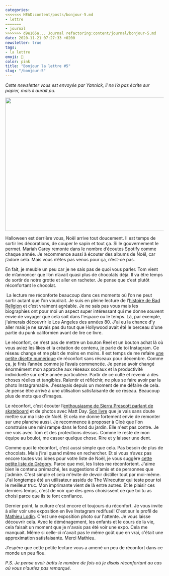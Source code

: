 ```yaml
---
categories:
<<<<<<< HEAD:content/posts/bonjour-5.md
- lettre
=======
- journal
>>>>>>> d9e165a... Journal refactoring:content/journal/bonjour-5.md
date: 2020-11-21 07:27:33 +0200
newsletter: true
tags:
- la lettre
emoji: 💌
color: pink
title: "Bonjour la lettre #5"
slug: "/bonjour-5"
---
```


*Cette newsletter vous est envoyée par Yannick, il ne l’a pas écrite sur papier, mais il aurait pu.*

<img class="tl-email-image" data-id="3920310" height="423" src="https://gallery.tinyletterapp.com/a0d8b178d0758f62b0c01a8cd9fc5d00a4997449/images/6f9cd288-b8ca-4ae5-81e7-8510ea01ac98.jpeg" width="640"/>

Halloween est derrière vous, Noël arrive tout doucement. Il est temps de sortir les décorations, de couper le sapin et tout ça. Si le gouvernement le permet. Mariah Carey remonte dans le nombre d’écoutes Spotify comme chaque année. Je recommence aussi à écouter des albums de Noël, car j’adore cela. Mais vous n’êtes pas venus pour ça, n’est-ce pas.

En fait, je meuble un peu car je ne sais pas de quoi vous parler. Tom vient de m’annoncer que l’on n’avait quasi plus de chocolats déjà. Il va être temps de sortir de notre grotte et aller en racheter. Je pense que c’est plutôt réconfortant le chocolat. 

 La lecture me réconforte beaucoup dans ces moments où l’on ne peut sortir autant que l’on voudrait. Je suis en pleine lecture de l’<a href="https://badreligion.com/dowhatyouwant">histoire de Bad Religion</a> et c’est vraiment agréable. Je ne sais pas vous mais les biographies ont pour moi un aspect super intéressant qui me donne souvent envie de voyager que cela soit dans l'espace ou le temps. Là, par exemple, j'aimerais découvrir le Los Angeles des années 80. J'ai eu la chance d'y aller mais je ne savais pas du tout que Hollywood avait été le berceau d'une partie du punk californien avant de lire ce livre.

Le réconfort, ce n’est pas de mettre un bouton Reel et un bouton achat là où vous aviez les likes et la création de contenu, je parle de toi Instagram. Ce réseau change et me plait de moins en moins. Il est temps de me refaire <a href="https://yannickschutz.com/un-mois-de-disette/">une petite disette numérique</a> de réconfort sans réseaux pour décembre. Comme ça, je finis l’année comme je l’avais commencée. Je pense avoir changé énormément mon approche aux réseaux sociaux et la productivité individuelle sur cette année particulière. Partir de ce culte et revenir à des choses réelles et tangibles. Ralentir et réfléchir, ne plus se faire avoir par la photo Instagramable. J'essayais depuis un moment de me défaire de cela. Je pense être arrivé à une utilisation satisfaisante de ce réseau. Beaucoup plus de mots que d'images.

Le réconfort, c’est écouter l’<a href="https://www.youtube.com/watch?v=8Rglr-dwQkk">enthousiasme de Sierra Prescott parlant de skateboard</a> et de photos avec Matt Day. <a href="https://www.penguinrandomhouse.com/books/611662/shredders-by-sierra-prescott/">Son livre</a> que je vais sans doute mettre sur ma liste de Noël. Et cela me donne fortement envie de remonter sur une planche aussi. Je recommence à proposer à Cloé que l'on construise une mini rampe dans le fond du jardin. Elle n'est pas contre. Je me vois avec Tom et des protections dessus. Comme le reste de mon équipe au boulot, me casser quelque chose. Rire et y laisser une dent.

Comme quoi le réconfort, c’est aussi simple que cela. Pas besoin de plus de chocolats. Mais j’irai quand même en rechercher. Et si vous n’avez pas encore toutes vos idées pour votre liste de Noël, je vous suggère <a href="https://phototrend.fr/2020/11/cadeau-photo-liste-pere-noel-gregory-mignard/">cette petite liste de Grégory</a>. Parce que moi, les listes me réconfortent. J'aime bien le contenu prémaché, les suggestions d'amis et de personnes que j'admire. C'est simple et cela m'évite de devoir distiller tout par moi-même. J'ai longtemps été un utilisateur assidu de The Wirecutter qui teste pour toi le meilleur truc. Mon imprimante vient de là entre autres. Et le plaisir ces derniers temps, c'est de voir que des gens choisissent ce que toi tu as choisi parce que ils te font confiance. 

Dernier point, la culture c'est encore et toujours du réconfort. Je vous invite à aller voir une exposition en live Instagram redifusé! C'est sur le profil de <a href="https://instagram.com/matlodin">Mathieu Lodin</a>. C'est une exposition photo sur l'attente. Je vous laisse découvrir cela. Avec le déménagement, les enfants et le cours de la vie, cela faisait un moment que je n'avais pas été voir une expo. Cela me manquait. Même si celle-ci n'avait pas le même goût que en vrai, c'était une approximation satisfaisante. Merci Mathieu.

J’espère que cette petite lecture vous a amené un peu de réconfort dans ce monde un peu flou.

<em>P.S. Je pense avoir battu le nombre de fois où je disais réconfortant au cas où vous n’auriez pas remarqué.</em>
